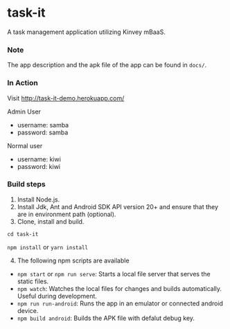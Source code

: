 # task-it
 A task management application utilizing Kinvey mBaaS.
  
### Note
The app description and the apk file of the app can be found in `docs/`.  

### In Action
Visit http://task-it-demo.herokuapp.com/

Admin User
- username: samba
- password: samba

Normal user
- username: kiwi
- password: kiwi

### Build steps
1. Install Node.js.
2. Install Jdk, Ant and Android SDK API version 20+ and ensure that they are in environment path (optional).
3. Clone, install and build. 

`cd task-it`

`npm install` or `yarn install`

4. The following npm scripts are available
- `npm start` or `npm run serve`: Starts a local file server that serves the static files.
- `npm watch`: Watches the local files for changes and builds automatically. Useful during development.
- `npm run run-android`: Runs the app in an emulator or connected android device.
- `npm build android`: Builds the APK file with defalut debug key.
